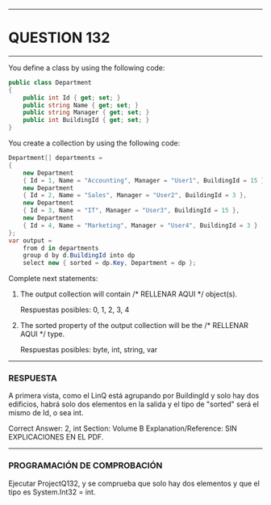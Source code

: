 ------

# QUESTION 132

------

You define a class by using the following code:

```c#
public class Department
{
	public int Id { get; set; }
    public string Name { get; set; }
    public string Manager { get; set; }
    public int BuildingId { get; set; }
}
```

You create a collection by using the following code:

```c#
Department[] departments =
{
	new Department 
    { Id = 1, Name = "Accounting", Manager = "User1", BuildingId = 15 },
	new Department 
    { Id = 2, Name = "Sales", Manager = "User2", BuildingId = 3 },
	new Department 
    { Id = 3, Name = "IT", Manager = "User3", BuildingId = 15 },
	new Department 
    { Id = 4, Name = "Marketing", Manager = "User4", BuildingId = 3 }
};
var output = 
    from d in departments
    group d by d.BuildingId into dp
    select new { sorted = dp.Key, Department = dp };
```

Complete next statements:

1. The output collection will contain /* RELLENAR AQUI */  object(s).

   Respuestas posibles: 0, 1, 2, 3, 4

2. The sorted property of the output collection will be the /* RELLENAR AQUI */  type.

   Respuestas posibles: byte, int, string, var





------

### RESPUESTA

A primera vista, como el LinQ está agrupando por BuildingId y solo hay dos edificios, habrá solo dos elementos en la salida y el tipo de "sorted" será el mismo de Id, o sea int.

Correct Answer: 2, int
Section: Volume B
Explanation/Reference: SIN EXPLICACIONES EN EL PDF.

------

### PROGRAMACIÓN DE COMPROBACIÓN

Ejecutar ProjectQ132, y se comprueba que solo hay dos elementos y que el tipo es System.Int32 = int.

